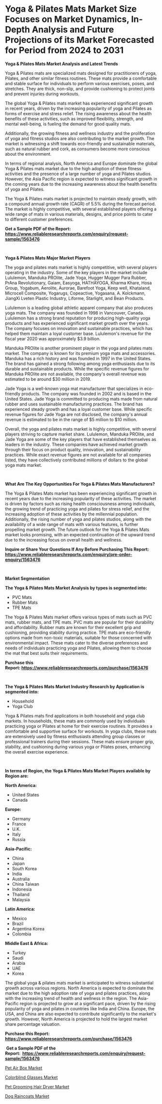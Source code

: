 <p><h1>Yoga & Pilates Mats Market Size Focuses on Market Dynamics, In-Depth Analysis and Future Projections of its Market Forecasted for Period from 2024 to 2031</h1></p><p><strong>Yoga & Pilates Mats Market Analysis and Latest Trends</strong></p>
<p><p>Yoga & Pilates mats are specialized mats designed for practitioners of yoga, Pilates, and other similar fitness routines. These mats provide a comfortable and stable surface for individuals to perform various exercises, poses, and stretches. They are thick, non-slip, and provide cushioning to protect joints and prevent injuries during workouts.</p><p>The global Yoga & Pilates mats market has experienced significant growth in recent years, driven by the increasing popularity of yoga and Pilates as forms of exercise and stress relief. The rising awareness about the health benefits of these activities, such as improved flexibility, strength, and mental well-being, is fueling the demand for good quality mats.</p><p>Additionally, the growing fitness and wellness industry and the proliferation of yoga and fitness studios are also contributing to the market growth. The market is witnessing a shift towards eco-friendly and sustainable materials, such as natural rubber and cork, as consumers become more conscious about the environment.</p><p>In terms of regional analysis, North America and Europe dominate the global Yoga & Pilates mats market due to the high adoption of these fitness activities and the presence of a large number of yoga and Pilates studios. However, the Asia Pacific region is expected to witness significant growth in the coming years due to the increasing awareness about the health benefits of yoga and Pilates.</p><p>The Yoga & Pilates mats market is projected to maintain steady growth, with a compound annual growth rate (CAGR) of 5.5% during the forecast period. The market is highly competitive, with several established players offering a wide range of mats in various materials, designs, and price points to cater to different customer preferences.</p></p>
<p><strong>Get a Sample PDF of the Report:&nbsp; <a href="https://www.reliableresearchreports.com/enquiry/request-sample/1563476">https://www.reliableresearchreports.com/enquiry/request-sample/1563476</a></strong></p>
<p>&nbsp;</p>
<p><strong>Yoga & Pilates Mats Major Market Players</strong></p>
<p><p>The yoga and pilates mats market is highly competitive, with several players operating in the industry. Some of the key players in the market include Lululemon, Manduka PROlite, Jade Yoga, Hugger Mugger Para Rubber, PrAna Revolutionary, Gaiam, Easyoga, HATHAYOGA, Kharma Khare, Hosa Group, Yogabum, Aerolite, Aurorae, Barefoot Yoga, Keep well, Khataland, Microcell Composite, Yogarugs, Copeactive, Yogasana, A. Kolckmann, JiangXi Lveten Plastic Industry, Liforme, Starlight, and Bean Products.</p><p>Lululemon is a leading global athletic apparel company that also produces yoga mats. The company was founded in 1998 in Vancouver, Canada. Lululemon has a strong brand reputation for producing high-quality yoga products and has experienced significant market growth over the years. The company focuses on innovation and sustainable practices, which has helped them maintain a loyal customer base. Lululemon's revenue for the fiscal year 2020 was approximately $3.9 billion.</p><p>Manduka PROlite is another prominent player in the yoga and pilates mats market. The company is known for its premium yoga mats and accessories. Manduka has a rich history and was founded in 1997 in the United States. The brand has gained a strong following among yoga enthusiasts due to its durable and sustainable products. While the specific revenue figures for Manduka PROlite are not available, the company's overall revenue was estimated to be around $30 million in 2019.</p><p>Jade Yoga is a well-known yoga mat manufacturer that specializes in eco-friendly products. The company was founded in 2002 and is based in the United States. Jade Yoga is committed to producing mats made from natural rubber and uses sustainable manufacturing practices. The brand has experienced steady growth and has a loyal customer base. While specific revenue figures for Jade Yoga are not disclosed, the company's annual revenue is estimated to be in the range of $5 million to $10 million.</p><p>Overall, the yoga and pilates mats market is highly competitive, with several players striving to capture market share. Lululemon, Manduka PROlite, and Jade Yoga are some of the key players that have established themselves as leaders in the industry. These companies have achieved market growth through their focus on product quality, innovation, and sustainability practices. While exact revenue figures are not available for all companies listed, they have collectively contributed millions of dollars to the global yoga mats market.</p></p>
<p>&nbsp;</p>
<p><strong>What Are The Key Opportunities For Yoga & Pilates Mats Manufacturers?</strong></p>
<p><p>The Yoga & Pilates Mats market has been experiencing significant growth in recent years due to the increasing popularity of these activities. The market is driven by factors such as rising health consciousness among individuals, the growing trend of practicing yoga and pilates for stress relief, and the increasing adoption of these activities by the millennial population. Additionally, the rising number of yoga and pilates studios, along with the availability of a wide range of mats with various features, is further propelling market growth. The future outlook for the Yoga & Pilates Mats market looks promising, with an expected continuation of the upward trend due to the increasing focus on overall health and wellness.</p></p>
<p><strong>Inquire or Share Your Questions If Any Before Purchasing This Report: <a href="https://www.reliableresearchreports.com/enquiry/pre-order-enquiry/1563476">https://www.reliableresearchreports.com/enquiry/pre-order-enquiry/1563476</a></strong></p>
<p>&nbsp;</p>
<p><strong>Market Segmentation</strong></p>
<p><strong>The Yoga & Pilates Mats Market Analysis by types is segmented into:</strong></p>
<p><ul><li>PVC Mats</li><li>Rubber Mats</li><li>TPE Mats</li></ul></p>
<p><p>The Yoga & Pilates Mats market offers various types of mats such as PVC mats, rubber mats, and TPE mats. PVC mats are popular for their durability and affordability. Rubber mats are known for their excellent grip and cushioning, providing stability during practice. TPE mats are eco-friendly options made from non-toxic materials, suitable for those concerned with environmental impact. These mats cater to the diverse preferences and needs of individuals practicing yoga and Pilates, allowing them to choose the mat that best suits their requirements.</p></p>
<p><strong>Purchase this Report:&nbsp;<a href="https://www.reliableresearchreports.com/purchase/1563476">https://www.reliableresearchreports.com/purchase/1563476</a></strong></p>
<p>&nbsp;</p>
<p><strong>The Yoga & Pilates Mats Market Industry Research by Application is segmented into:</strong></p>
<p><ul><li>Household</li><li>Yoga Club</li></ul></p>
<p><p>Yoga & Pilates mats find applications in both household and yoga club markets. In households, these mats are commonly used by individuals practicing yoga or Pilates at home for their exercise routines. It provides a comfortable and supportive surface for workouts. In yoga clubs, these mats are extensively used by fitness enthusiasts attending group classes or professional trainers during their sessions. These mats ensure proper grip, stability, and cushioning during various yoga or Pilates poses, enhancing the overall exercise experience.</p></p>
<p>&nbsp;</p>
<p><strong>In terms of Region, the Yoga & Pilates Mats Market Players available by Region are:</strong></p>
<p>
    <p> <strong> North America: </strong>
        <ul>
            <li>United States</li>
            <li>Canada</li>
        </ul>
        </p> 
    <p> <strong> Europe: </strong>
        <ul>
            <li>Germany</li>
            <li>France</li>
            <li>U.K.</li>
            <li>Italy</li>
            <li>Russia</li>
        </ul>
        </p> 
    <p> <strong> Asia-Pacific: </strong>
        <ul>
            <li>China</li>
            <li>Japan</li>
            <li>South Korea</li>
            <li>India</li>
            <li>Australia</li>
            <li>China Taiwan</li>
            <li>Indonesia</li>
            <li>Thailand</li>
            <li>Malaysia</li>
        </ul>
        </p> 
    <p> <strong> Latin America: </strong>
        <ul>
            <li>Mexico</li>
            <li>Brazil</li>
            <li>Argentina Korea</li>
            <li>Colombia</li>
        </ul>
        </p> 
    <p> <strong> Middle East & Africa: </strong>
        <ul>
            <li>Turkey</li>
            <li>Saudi</li>
            <li>Arabia</li>
            <li>UAE</li>
            <li>Korea</li>
        </ul>
    </p>
    </p>
<p><p>The global yoga & pilates mats market is anticipated to witness substantial growth across various regions. North America is expected to dominate the market due to the high adoption rate of yoga and pilates practices, along with the increasing trend of health and wellness in the region. The Asia-Pacific region is projected to grow at a significant pace, driven by the rising popularity of yoga and pilates in countries like India and China. Europe, the USA, and China are also expected to contribute significantly to the market's growth. However, North America is projected to hold the largest market share percentage valuation.</p></p>
<p><strong>Purchase this Report: <a href="https://www.reliableresearchreports.com/purchase/1563476">https://www.reliableresearchreports.com/purchase/1563476</a></strong></p>
<p>&nbsp;<strong>Get a Sample PDF of the Report:&nbsp;&nbsp;<a href="https://www.reliableresearchreports.com/enquiry/request-sample/1563476">https://www.reliableresearchreports.com/enquiry/request-sample/1563476</a></strong></p>
<p><strong></strong></p>
<p><p><a href="https://github.com/Triciasol/Market-Research-Report-List-1/blob/main/pet-air-box-market.md">Pet Air Box Market</a></p><p><a href="https://github.com/beatblasta/Market-Research-Report-List-1/blob/main/colorblind-glasses-market.md">Colorblind Glasses Market</a></p><p><a href="https://github.com/chartsaturn/Market-Research-Report-List-1/blob/main/pet-grooming-hair-dryer-market.md">Pet Grooming Hair Dryer Market</a></p><p><a href="https://github.com/jhcraigie/Market-Research-Report-List-1/blob/main/dog-raincoats-market.md">Dog Raincoats Market</a></p></p>